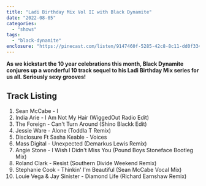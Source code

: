 ```yaml
---
title: "Ladi Birthday Mix Vol II with Black Dynamite"
date: "2022-08-05"
categories: 
  - "shows"
tags: 
  - "black-dynamite"
enclosure: "https://pinecast.com/listen/9147460f-5285-42c8-8c11-dd0f33415610.mp3 165108369 audio/mpeg "
---
```


**As we kickstart the 10 year celebrations this month, Black Dynamite conjures up a wonderful 10 track sequel to his Ladi Birthday Mix series for us all. Seriously sexy grooves!**

## Track Listing

1. Sean McCabe - I
2. India Arie - I Am Not My Hair (WiggedOut Radio Edit)
3. The Foreign - Can't Turn Around (Shino Blackk Edit)
4. Jessie Ware - Alone (Toddla T Remix)
5. Disclosure Ft Sasha Keable - Voices
6. Mass Digital - Unexpected (Demarkus Lewis Remix)
7. Angie Stone - I Wish I Didn't Miss You (Pound Boys Stoneface Bootleg Mix)
8. Roland Clark - Resist (Southern Divide Weekend Remix)
9. Stephanie Cook - Thinkin' I'm Beautiful (Sean McCabe Vocal Mix)
10. Louie Vega & Jay Sinister - Diamond Life (Richard Earnshaw Remix)

